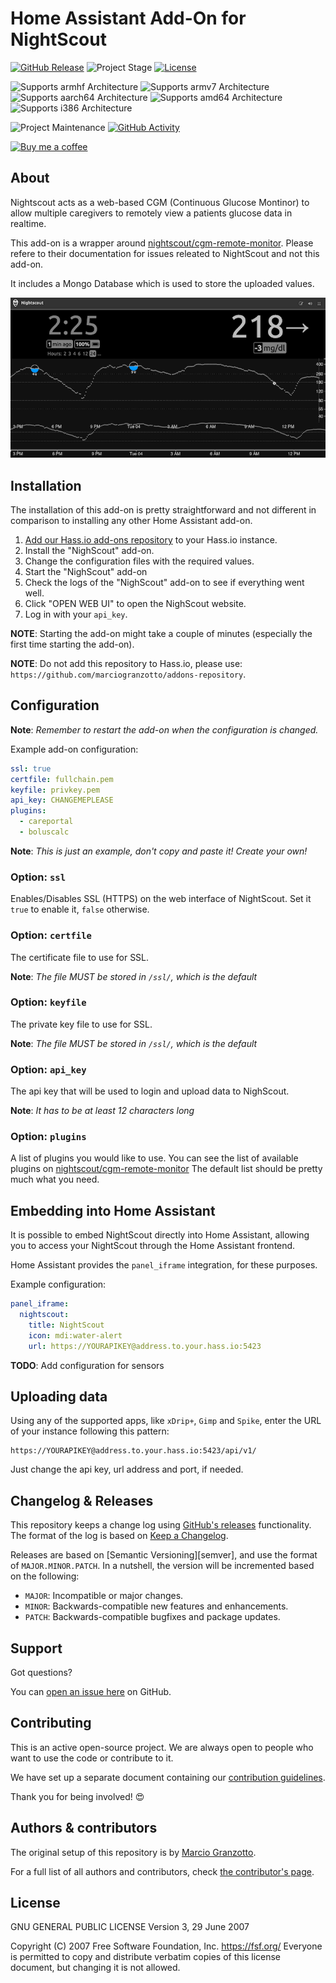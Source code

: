 # Home Assistant Add-On for NightScout

[![GitHub Release][releases-shield]][releases]
![Project Stage][project-stage-shield]
[![License][license-shield]](LICENSE.md)

![Supports armhf Architecture][armhf-shield]
![Supports armv7 Architecture][armv7-shield]
![Supports aarch64 Architecture][aarch64-shield]
![Supports amd64 Architecture][amd64-shield]
![Supports i386 Architecture][i386-shield]

![Project Maintenance][maintenance-shield]
[![GitHub Activity][commits-shield]][commits]

[![Buy me a coffee][buymeacoffee-shield]][buymeacoffee]


## About


Nightscout acts as a web-based CGM (Continuous Glucose Montinor) to allow multiple caregivers to remotely view a patients glucose data in realtime.

This add-on is a wrapper around [nightscout/cgm-remote-monitor][cgm-remote-monitor].
Please refere to their documentation for issues releated to NightScout and not this add-on.

It includes a Mongo Database which is used to store the uploaded values.

![sample image](/images/sample.png)

## Installation

The installation of this add-on is pretty straightforward and not different in
comparison to installing any other Home Assistant add-on.

1. [Add our Hass.io add-ons repository][repository] to your Hass.io instance.
1. Install the "NighScout" add-on.
1. Change the configuration files with the required values.
1. Start the "NighScout" add-on
1. Check the logs of the "NighScout" add-on to see if everything went well.
1. Click "OPEN WEB UI" to open the NighScout website.
1. Log in with your `api_key`.

**NOTE**: Starting the add-on might take a couple of minutes (especially the
first time starting the add-on).

**NOTE**: Do not add this repository to Hass.io, please use:
`https://github.com/marciogranzotto/addons-repository`.

## Configuration

**Note**: _Remember to restart the add-on when the configuration is changed._

Example add-on configuration:

```yaml
ssl: true
certfile: fullchain.pem
keyfile: privkey.pem
api_key: CHANGEMEPLEASE
plugins:
  - careportal
  - boluscalc
```

**Note**: _This is just an example, don't copy and paste it! Create your own!_

### Option: `ssl`

Enables/Disables SSL (HTTPS) on the web interface of NightScout. Set it `true`
to enable it, `false` otherwise.

### Option: `certfile`

The certificate file to use for SSL.

**Note**: _The file MUST be stored in `/ssl/`, which is the default_

### Option: `keyfile`

The private key file to use for SSL.

**Note**: _The file MUST be stored in `/ssl/`, which is the default_

### Option: `api_key`

The api key that will be used to login and upload data to NighScout.

**Note**: _It has to be at least 12 characters long_

### Option: `plugins`

A list of plugins you would like to use.
You can see the list of available plugins on [nightscout/cgm-remote-monitor][cgm-remote-monitor]
The default list should be pretty much what you need.

## Embedding into Home Assistant

It is possible to embed NightScout directly into Home Assistant, allowing you to
access your NightScout through the Home Assistant frontend.

Home Assistant provides the `panel_iframe` integration, for these purposes.

Example configuration:

```yaml
panel_iframe:
  nightscout:
    title: NightScout
    icon: mdi:water-alert
    url: https://YOURAPIKEY@address.to.your.hass.io:5423
```

**TODO**: Add configuration for sensors

## Uploading data

Using any of the supported apps, like `xDrip+`, `Gimp` and `Spike`, enter the URL of your instance following this pattern:
```
https://YOURAPIKEY@address.to.your.hass.io:5423/api/v1/
```
Just change the api key, url address and port, if needed.

## Changelog & Releases

This repository keeps a change log using [GitHub's releases][releases]
functionality. The format of the log is based on
[Keep a Changelog][keepchangelog].

Releases are based on [Semantic Versioning][semver], and use the format
of ``MAJOR.MINOR.PATCH``. In a nutshell, the version will be incremented
based on the following:

- ``MAJOR``: Incompatible or major changes.
- ``MINOR``: Backwards-compatible new features and enhancements.
- ``PATCH``: Backwards-compatible bugfixes and package updates.

## Support

Got questions?

You can [open an issue here][issue] on GitHub.

## Contributing

This is an active open-source project. We are always open to people who want to
use the code or contribute to it.

We have set up a separate document containing our
[contribution guidelines](CONTRIBUTING.md).

Thank you for being involved! :heart_eyes:

## Authors & contributors

The original setup of this repository is by [Marcio Granzotto][marciogranzotto].

For a full list of all authors and contributors,
check [the contributor's page][contributors].

## License
GNU GENERAL PUBLIC LICENSE
Version 3, 29 June 2007

 Copyright (C) 2007 Free Software Foundation, Inc. <https://fsf.org/>
 Everyone is permitted to copy and distribute verbatim copies
 of this license document, but changing it is not allowed.

[aarch64-shield]: https://img.shields.io/badge/aarch64-yes-green.svg
[amd64-shield]: https://img.shields.io/badge/amd64-yes-green.svg
[anchore-shield]: https://anchore.io/service/badges/image/67d1185473090e99d5ac5e1bb4d1aa2295117a9bd3d7abbf8cd8a71e331c8388
[anchore]: https://anchore.io/image/dockerhub/marciogranzotto%2Funifi%3Alatest
[armhf-shield]: https://img.shields.io/badge/armhf-yes-green.svg
[armv7-shield]: https://img.shields.io/badge/armv7-yes-green.svg
[i386-shield]: https://img.shields.io/badge/i386-yes-green.svg
[buymeacoffee-shield]: https://www.buymeacoffee.com/assets/img/guidelines/download-assets-sm-2.svg
[buymeacoffee]: https://www.buymeacoffee.com/automarcio
[commits-shield]: https://img.shields.io/github/commit-activity/y/marciogranzotto/addon-nightscout.svg
[commits]: https://github.com/marciogranzotto/addon-nightscout/commits/master
[contributors]: https://github.com/marciogranzotto/addon-nightscout/graphs/contributors
[dockerhub]: https://hub.docker.com/r/marciogranzotto/nightscout
[home-assistant]: https://home-assistant.io
[issue]: https://github.com/marciogranzotto/addon-nightscout/issues
[keepchangelog]: http://keepachangelog.com/en/1.0.0/
[license-shield]: https://img.shields.io/github/license/marciogranzotto/addon-nightscout.svg
[maintenance-shield]: https://img.shields.io/maintenance/yes/2020.svg
[project-stage-shield]: https://img.shields.io/badge/project%20stage-experimental-yellow.svg
[releases-shield]: https://img.shields.io/github/release/marciogranzotto/addon-nightscout.svg
[releases]: https://github.com/marciogranzotto/addon-nightscout/releases
[repository]: https://github.com/marciogranzotto/addons-repository
[cgm-remote-monitor]: https://github.com/nightscout/cgm-remote-monitor
[marciogranzotto]: https://github.com/marciogranzotto